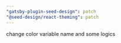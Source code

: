 ```yaml
---
"gatsby-plugin-seed-design": patch
"@seed-design/react-theming": patch
---
```


change color variable name and some logics
